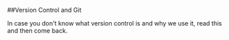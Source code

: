 ##Version Control and Git

In case you don't know what version control is and why we use it, read this and then come back.



